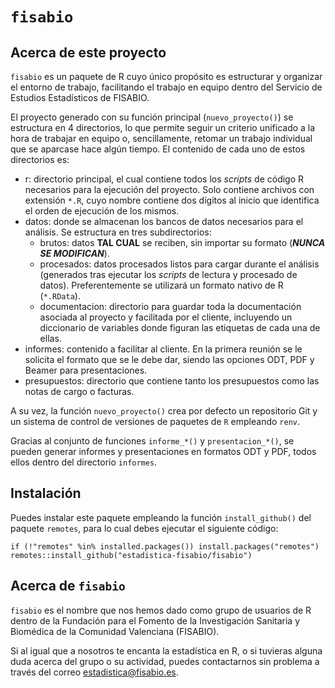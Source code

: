 
`fisabio`
==========

Acerca de este proyecto
-----------------------

`fisabio` es un paquete de R cuyo único propósito es estructurar y organizar el entorno de trabajo, facilitando el trabajo en equipo dentro del Servicio de Estudios Estadísticos de FISABIO.

El proyecto generado con su función principal (`nuevo_proyecto()`) se estructura en 4 directorios, lo que permite seguir un criterio unificado a la hora de trabajar en equipo o, sencillamente, retomar un trabajo individual que se aparcase hace algún tiempo. El contenido de cada uno de estos directorios es:

+ r: directorio principal, el cual contiene todos los *scripts* de código R necesarios para la ejecución del proyecto. Solo contiene archivos con extensión `*.R`, cuyo nombre contiene dos dígitos al inicio que identifica el orden de ejecución de los mismos.
+ datos: donde se almacenan los bancos de datos necesarios para el análisis. Se estructura en tres subdirectorios:
    - brutos: datos **TAL CUAL** se reciben, sin importar su formato (***NUNCA SE MODIFICAN***).
    - procesados: datos procesados listos para cargar durante el análisis (generados tras ejecutar los *scripts* de lectura y procesado de datos). Preferentemente se utilizará un formato nativo de R (`*.RData`).
    - documentacion: directorio para guardar toda la documentación asociada al proyecto y facilitada por el cliente, incluyendo un diccionario de variables donde figuran las etiquetas de cada una de ellas.
+ informes: contenido a facilitar al cliente. En la primera reunión se le solicita el formato que se le debe dar, siendo las opciones ODT, PDF y Beamer para presentaciones.
+ presupuestos: directorio que contiene tanto los presupuestos como las notas de cargo o facturas.


A su vez, la función `nuevo_proyecto()` crea por defecto un repositorio Git y un sistema de control de versiones de paquetes de `R` empleando `renv`.

Gracias al conjunto de funciones `informe_*()` y `presentacion_*()`, se pueden generar informes y presentaciones en formatos ODT y PDF, todos ellos dentro del directorio `informes`.

Instalación
-----------

Puedes instalar este paquete empleando la función `install_github()` del paquete `remotes`, para lo cual debes ejecutar el siguiente código:

```
if (!"remotes" %in% installed.packages()) install.packages("remotes")
remotes::install_github("estadistica-fisabio/fisabio")
```


Acerca de `fisabio`
--------------------

`fisabio` es el nombre que nos hemos dado como grupo de usuarios de R dentro de la Fundación para el Fomento de la Investigación Sanitaria y Biomédica de la Comunidad Valenciana (FISABIO).

Si al igual que a nosotros te encanta la estadística en R, o si tuvieras alguna duda acerca del grupo o su actividad, puedes contactarnos sin problema a través del correo <estadistica@fisabio.es>.
